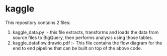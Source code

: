 # kaggle

This repository contains 2 files:
1. kaggle_data.py :- this file extracts, transforms and loads the data from source files to BigQuery, then performs analysis using those tables.
2. kaggle_dataflow.drawio.pdf :- This file contains the flow diagram for the end to end pipeline that can be built on top of the above code.
